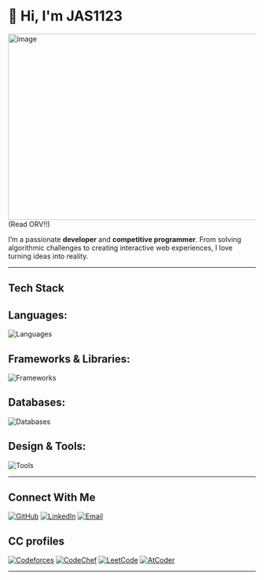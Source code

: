 # 👋 Hi, I'm JAS1123

<img width="800" height="378" alt="image" src="https://github.com/user-attachments/assets/5f0fe7e3-497d-439f-8953-337393df1e1e" />
(Read ORV!!)


I’m a passionate **developer** and **competitive programmer**. 
From solving algorithmic challenges to creating interactive web experiences, I love turning ideas into reality.

---

## Tech Stack

## Languages:
![Languages](https://skillicons.dev/icons?i=java,cpp,c,cs,python,javascript,html,css)

## Frameworks & Libraries:
![Frameworks](https://skillicons.dev/icons?i=godot,react,nodejs,express,bootstrap,threejs)

## Databases:
![Databases](https://skillicons.dev/icons?i=mongodb,mysql)

## Design & Tools:
![Tools](https://skillicons.dev/icons?i=figma,unity,flutter)

---

## Connect With Me

[![GitHub](https://img.shields.io/badge/GitHub-000000?style=for-the-badge&logo=github&logoColor=white)](https://github.com/JAS-1123)
[![LinkedIn](https://img.shields.io/badge/LinkedIn-0A66C2?style=for-the-badge&logo=linkedin&logoColor=white)](https://www.linkedin.com/in/jai-aditya-671a22326/)
[![Email](https://img.shields.io/badge/Email-D14836?style=for-the-badge&logo=gmail&logoColor=white)](https://mail.google.com/mail/?view=cm&fs=1&to=jaiaditya2234@gmail.com)

## CC profiles

[![Codeforces](https://img.shields.io/badge/Codeforces-1F8ACB?style=for-the-badge&logo=codeforces&logoColor=white)](https://codeforces.com/profile/JAS1123)
[![CodeChef](https://img.shields.io/badge/CodeChef-5B4638?style=for-the-badge&logo=codechef&logoColor=white)](https://www.codechef.com/users/chosen_undead)
[![LeetCode](https://img.shields.io/badge/LeetCode-FFA116?style=for-the-badge&logo=leetcode&logoColor=white)](https://leetcode.com/u/O-AshenOne)
[![AtCoder](https://img.shields.io/badge/AtCoder-0D9CA4?style=for-the-badge&logo=atcoder&logoColor=white)](https://atcoder.jp/users/JAS1123)


---

